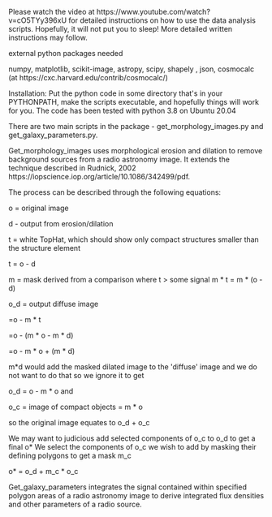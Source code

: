 <!DOCTYPE HTML PUBLIC "-//W3C//DTD HTML 4.01//EN" "http://www.w3.org/TR/html4/strict.dtd">
<HTML>
<HEAD>
<META http-equiv="Content-Type" content="text/html; charset=UTF-8">
<META name="generator" content="BCL easyConverter SDK 5.0.252">
</HEAD>

<BODY>
<DIV id="page_1">


<P class="p0 ft0">Please watch the video at https://www.youtube.com/watch?v=cO5TYy396xU for detailed instructions on how to use the data analysis scripts. Hopefully, it will not put you to sleep! More detailed written instructions may follow.</P>
<P class="p1 ft0">external python packages needed</P>
<P class="p2 ft0">numpy, matplotlib, <NOBR>scikit-image,</NOBR> astropy, scipy, shapely , json, cosmocalc (at https://cxc.harvard.edu/contrib/cosmocalc/)</P>
<P class="p3 ft0">Installation: Put the python code in some directory that's in your PYTHONPATH, make the scripts executable, and hopefully things will work for you. The code has been tested with python 3.8 on Ubuntu 20.04</P>
<P class="p4 ft0">There are two main scripts in the package - get_morphology_images.py and get_galaxy_parameters.py.</P>
<P class="p5 ft0">Get_morphology_images uses morphological erosion and dilation to remove background sources from a radio astronomy image. It extends the technique described in Rudnick, 2002 https://iopscience.iop.org/article/10.1086/342499/pdf.</P>
<P class="p6 ft0">The process can be described through the following equations:</P>
<P class="p6 ft0">o = original image</P>
<P class="p7 ft0">d - output from erosion/dilation</P>
<P class="p8 ft1">t = white TopHat, which should show only compact structures smaller than the structure element</P>
<P class="p7 ft0">t = o - d</P>
<P class="p9 ft1">m = mask derived from a comparison where t &gt; some signal m * t = m * (o - d)</P>
<P class="p7 ft0">o_d = output diffuse image</P>
<P class="p10 ft1"><SPAN class="ft1">=</SPAN><SPAN class="ft2">o - m * t</SPAN></P>
<P class="p10 ft1"><SPAN class="ft1">=</SPAN><SPAN class="ft2">o - (m * o - m * d)</SPAN></P>
<P class="p10 ft0"><SPAN class="ft0">=</SPAN><SPAN class="ft3">o - m * o + (m * d)</SPAN></P>
<P class="p11 ft0">m*d would add the masked dilated image to the 'diffuse' image and we do not want to do that so we ignore it to get</P>
<P class="p12 ft1">o_d = o - m * o and</P>
<P class="p13 ft0">o_c = image of compact objects = m * o</P>
<P class="p14 ft0">so the original image equates to o_d + o_c</P>
<P class="p15 ft0">We may want to judicious add selected components of o_c to o_d to get a final o* We select the components of o_c we wish to add by masking their defining polygons to get a mask m_c</P>
<P class="p14 ft0">o* = o_d + m_c * o_c</P>
<P class="p16 ft0">Get_galaxy_parameters integrates the signal contained within specified polygon areas of a radio astronomy image to derive integrated flux densities and other parameters of a radio source.</P>
</DIV>
</BODY>
</HTML>
